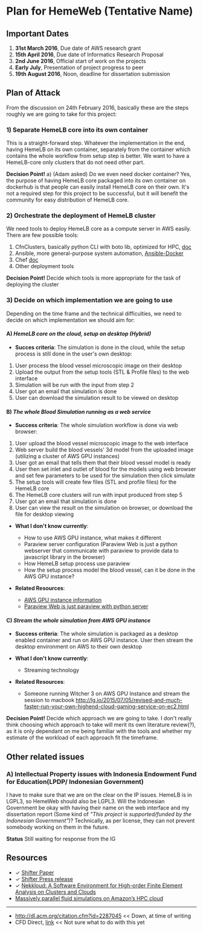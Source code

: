 # **Plan for HemeWeb (Tentative Name)**

## Important Dates

1. **31st March 2016**, Due date of AWS research grant
2. **15th April 2016**, Due date of Informatics Research Proposal
3. **2nd June 2016**, Official start of work on the projects
4. **Early July**, Presentation of project progress to peer
5. **19th August 2016**, Noon, deadline for dissertation submission


## Plan of Attack
From the discussion on 24th February 2016, basically these are the steps roughly we are going to take for this project:

### 1) Separate HemeLB core into its own container
This is a straight-forward step. Whatever the implementation in the end, having HemeLB on its own container, separately from the container which contains the whole workflow from setup step is better. We want to have a HemeLB-core only clusters that do not need other part.

**Decision Point!**
a)  (Adam asked) Do we even need docker container? Yes, the purpose of having HemeLB core packaged into its own container on dockerhub is that people can easily install HemeLB core on their own. It's not a required step for this project to be successful, but it will benefit the community for easy distribution of HemeLB core.

### 2) Orchestrate the deployment of HemeLB cluster

We need tools to deploy HemeLB core as a compute server in AWS easily. There are few possible tools:

1. CfnClusters, basically python CLI with boto lib, optimized for HPC, [doc](http://cfncluster.readthedocs.org/en/latest/hello_world.html)
2. Ansible, more general-purpose system automation, [Ansible-Docker](https://www.ansible.com/docker)
3. Chef [doc](https://www.chef.io/chef/)
4. Other deployment tools

**Decision Point!**
Decide which tools is more appropriate for the task of deploying the cluster

### 3) Decide on which implementation we are going to use

Depending on the time frame and the technical difficulties, we need to decide on which implementation we should aim for:

#### A) *HemeLB core on the cloud, setup on desktop (Hybrid)*
* **Succes criteria**: The simulation is done in the cloud, while the setup process is still done in the user's own desktop:

1. User process the blood vessel microscopic image on their desktop
2. Upload the output from the setup tools (STL & Profile files) to the web interface
3. Simulation will be run with the input from step 2
4. User got an email that simulation is done
5. User can download the simulation result to be viewed on desktop



#### B) *The whole Blood Simulation running as a web service*
* **Success criteria**: The whole simulation workflow is done via web browser:

1. User upload the blood vessel microscopic image to the web interface
2. Web server build the blood vessels' 3d model from the uploaded image (utilizing a cluster of AWS GPU instances)
3. User got an email that tells them that their blood vessel model is ready
4. User then set inlet and outlet of blood for the models using web browser and set few parameters to be used for the simulation then click simulate
5. The setup tools will create few files (STL and profile files) for the HemeLB core
6. The HemeLB core clusters will run with input produced from step 5
7. User got an email that simulation is done
8. User can view the result on the simulation on browser, or download the file for desktop viewing

* **What I don't know currently**:
	* How to use AWS GPU instance, what makes it different
	* Paraview server configuration (Paraview Web is just a python webserver that communicate with paraview to provide data to javascript library in the browser)
	* How HemeLB setup process use paraview
	* How the setup process model the blood vessel, can it be done in the AWS GPU instance?

* **Related Resources**:
  * [AWS GPU instance information](http://docs.aws.amazon.com/AWSEC2/latest/UserGuide/using_cluster_computing.html)
  * [Paraview Web is just paraview with python server](http://www.paraview.org/ParaView3/Doc/Nightly/www/js-doc/index.html#!/guide/quick_start)


#### C) *Stream the whole simulation from AWS GPU instance*
* **Success criteria**: The whole simulation is packaged as a desktop enabled container and run on AWS GPU instance. User then stream the desktop environment on AWS to their own desktop

* **What I don't know currently**:
	* Streaming technology


* **Related Resources**:
	* Someone running Witcher 3 on AWS GPU Instance and stream the session to macbook http://lg.io/2015/07/05/revised-and-much-faster-run-your-own-highend-cloud-gaming-service-on-ec2.html


**Decision Point!**
Decide which approach we are going to take.  I don't really think
choosing which approach to take will merit its own literature review(?),
as it is only dependant on me being familiar with the tools and whether
my estimate of the workload of each approach fit the timeframe.



## Other related issues

### A) Intellectual Property issues with Indonesia Endowment Fund for Education(LPDP/ Indonesian Government)
I have to make sure that we are on the clear on the IP issues. HemeLB is in LGPL3, so HemeWeb should also be LGPL3. Will the Indonesian Government be okay with having their name on the web interface and my dissertation report (Some kind of *"This project is supported/funded by the Indonesian Government"*)? Technically, as per license, they can not prevent somebody working on them in the future.

**Status**
Still waiting for response from the IG



## Resources

* ✓ [Shifter Paper](https://www.nersc.gov/assets/Uploads/cug2015udi.pdf)
* ✓ [Shifter Press release](https://www.nersc.gov/news-publications/nersc-news/nersc-center-news/2015/shifter-makes-container-based-hpc-a-breeze/)
* ✓ [Nekkloud: A Software Environment for High-order
Finite Element Analysis on Clusters and Clouds](https://www.chriscantwell.co.uk/wp-content/uploads/2013/09/nekkloud.pdf)
* [Massively parallel fluid simulations on
Amazon’s HPC cloud](http://ieeexplore.ieee.org/xpls/abs_all.jsp?arnumber=6123441)

---
* http://dl.acm.org/citation.cfm?id=2287045  << Down, at time of writing
* CFD Direct, [link](http://cfd.direct/cloud/) << Not sure what to do with this yet
	
